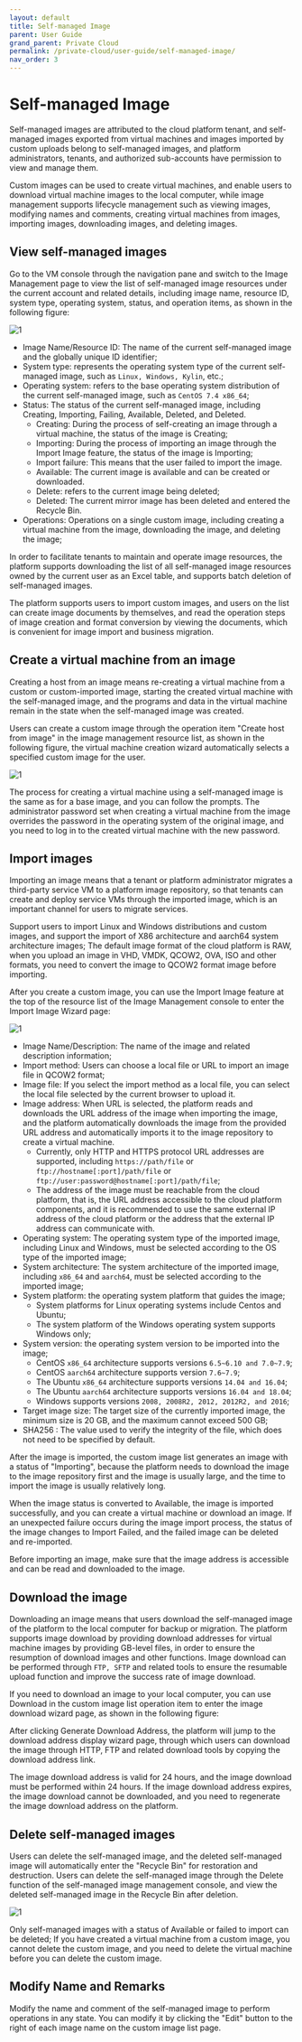 ```yaml
---
layout: default
title: Self-managed Image
parent: User Guide
grand_parent: Private Cloud
permalink: /private-cloud/user-guide/self-managed-image/
nav_order: 3
---
```

# Self-managed Image
Self-managed images are attributed to the cloud platform tenant, and self-managed images exported from virtual machines and images imported by custom uploads belong to self-managed images, and platform administrators, tenants, and authorized sub-accounts have permission to view and manage them.

Custom images can be used to create virtual machines, and enable users to download virtual machine images to the local computer, while image management supports lifecycle management such as viewing images, modifying names and comments, creating virtual machines from images, importing images, downloading images, and deleting images.

## View self-managed images
Go to the VM console through the navigation pane and switch to the Image Management page to view the list of self-managed image resources under the current account and related details, including image name, resource ID, system type, operating system, status, and operation items, as shown in the following figure:

 ![1](/assets/images/user-guide/user-guide-43.png)

- Image Name/Resource ID: The name of the current self-managed image and the globally unique ID identifier;
- System type: represents the operating system type of the current self-managed image, such as `Linux, Windows, Kylin`, etc.;
- Operating system: refers to the base operating system distribution of the current self-managed image, such as `CentOS 7.4 x86_64`;
- Status: The status of the current self-managed image, including Creating, Importing, Failing, Available, Deleted, and Deleted.
  - Creating: During the process of self-creating an image through a virtual machine, the status of the image is Creating;
  - Importing: During the process of importing an image through the Import Image feature, the status of the image is Importing;
  - Import failure: This means that the user failed to import the image.
  - Available: The current image is available and can be created or downloaded.
  - Delete: refers to the current image being deleted;
  - Deleted: The current mirror image has been deleted and entered the Recycle Bin.
- Operations: Operations on a single custom image, including creating a virtual machine from the image, downloading the image, and deleting the image;

In order to facilitate tenants to maintain and operate image resources, the platform supports downloading the list of all self-managed image resources owned by the current user as an Excel table, and supports batch deletion of self-managed images.

The platform supports users to import custom images, and users on the list can create image documents by themselves, and read the operation steps of image creation and format conversion by viewing the documents, which is convenient for image import and business migration.

## Create a virtual machine from an image
Creating a host from an image means re-creating a virtual machine from a custom or custom-imported image, starting the created virtual machine with the self-managed image, and the programs and data in the virtual machine remain in the state when the self-managed image was created.

Users can create a custom image through the operation item "Create host from image" in the image management resource list, as shown in the following figure, the virtual machine creation wizard automatically selects a specified custom image for the user.

 ![1](/assets/images/user-guide/user-guide-4.png)

The process for creating a virtual machine using a self-managed image is the same as for a base image, and you can follow the prompts. The administrator password set when creating a virtual machine from the image overrides the password in the operating system of the original image, and you need to log in to the created virtual machine with the new password.

## Import images
Importing an image means that a tenant or platform administrator migrates a third-party service VM to a platform image repository, so that tenants can create and deploy service VMs through the imported image, which is an important channel for users to migrate services.

Support users to import Linux and Windows distributions and custom images, and support the import of X86 architecture and aarch64 system architecture images; The default image format of the cloud platform is RAW, when you upload an image in VHD, VMDK, QCOW2, OVA, ISO and other formats, you need to convert the image to QCOW2 format image before importing.

After you create a custom image, you can use the Import Image feature at the top of the resource list of the Image Management console to enter the Import Image Wizard page:

 ![1](/assets/images/user-guide/user-guide-44.png)

- Image Name/Description: The name of the image and related description information;
- Import method: Users can choose a local file or URL to import an image file in QCOW2 format;
- Image file: If you select the import method as a local file, you can select the local file selected by the current browser to upload it.
- Image address: When URL is selected, the platform reads and downloads the URL address of the image when importing the image, and the platform automatically downloads the image from the provided URL address and automatically imports it to the image repository to create a virtual machine.
  - Currently, only HTTP and HTTPS protocol URL addresses are supported, including `https://path/file` or `ftp://hostname[:port]/path/file` or `ftp://user:password@hostname[:port]/path/file`;
  - The address of the image must be reachable from the cloud platform, that is, the URL address accessible to the cloud platform components, and it is recommended to use the same external IP address of the cloud platform or the address that the external IP address can communicate with.
- Operating system: The operating system type of the imported image, including Linux and Windows, must be selected according to the OS type of the imported image;
- System architecture: The system architecture of the imported image, including `x86_64` and `aarch64`, must be selected according to the imported image;
- System platform: the operating system platform that guides the image;
  - System platforms for Linux operating systems include Centos and Ubuntu;
  - The system platform of the Windows operating system supports Windows only;
- System version: the operating system version to be imported into the image;
  - CentOS `x86_64` architecture supports versions `6.5~6.10 and 7.0~7.9`;
  - CentOS `aarch64` architecture supports version `7.6~7.9`;
  - The Ubuntu `x86_64` architecture supports versions `14.04 and 16.04`;
  - The Ubuntu `aarch64` architecture supports versions `16.04 and 18.04`;
  - Windows supports versions `2008, 2008R2, 2012, 2012R2, and 2016`;
- Target image size: The target size of the currently imported image, the minimum size is 20 GB, and the maximum cannot exceed 500 GB;
- SHA256 : The value used to verify the integrity of the file, which does not need to be specified by default.

After the image is imported, the custom image list generates an image with a status of "Importing", because the platform needs to download the image to the image repository first and the image is usually large, and the time to import the image is usually relatively long.

When the image status is converted to Available, the image is imported successfully, and you can create a virtual machine or download an image. If an unexpected failure occurs during the image import process, the status of the image changes to Import Failed, and the failed image can be deleted and re-imported.

Before importing an image, make sure that the image address is accessible and can be read and downloaded to the image.

## Download the image
Downloading an image means that users download the self-managed image of the platform to the local computer for backup or migration. The platform supports image download by providing download addresses for virtual machine images by providing GB-level files, in order to ensure the resumption of download images and other functions. Image download can be performed through `FTP, SFTP` and related tools to ensure the resumable upload function and improve the success rate of image download.

If you need to download an image to your local computer, you can use Download in the custom image list operation item to enter the image download wizard page, as shown in the following figure:

After clicking Generate Download Address, the platform will jump to the download address display wizard page, through which users can download the image through HTTP, FTP and related download tools by copying the download address link.

The image download address is valid for 24 hours, and the image download must be performed within 24 hours. If the image download address expires, the image download cannot be downloaded, and you need to regenerate the image download address on the platform.

## Delete self-managed images
Users can delete the self-managed image, and the deleted self-managed image will automatically enter the "Recycle Bin" for restoration and destruction. Users can delete the self-managed image through the Delete function of the self-managed image management console, and view the deleted self-managed image in the Recycle Bin after deletion.

 ![1](/assets/images/user-guide/user-guide-45.png)

 Only self-managed images with a status of Available or failed to import can be deleted; If you have created a virtual machine from a custom image, you cannot delete the custom image, and you need to delete the virtual machine before you can delete the custom image.

## Modify Name and Remarks
Modify the name and comment of the self-managed image to perform operations in any state. You can modify it by clicking the "Edit" button to the right of each image name on the custom image list page.